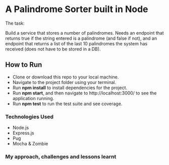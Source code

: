 # A Palindrome Sorter built in Node

The task:

Build a service that stores a number of palindromes. Needs an endpoint that returns true if the string entered is a palindrome (and false if not), and an endpoint that returns a list of the last 10 palindromes the system has received (does not have to be stored in a DB).

## How to Run
* Clone or download this repo to your local machine.
* Navigate to the project folder using your terminal.
* Run **npm install** to install dependencies for the project.
* Run **npm start**, and then navigate to http://localhost:3000/ to see the application running.
* Run **npm test** to run the test suite and see coverage.

### Technologies Used
* Node.js
* Express.js
* Pug
* Mocha & Zombie

### My approach, challenges and lessons learnt
